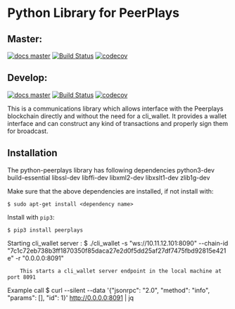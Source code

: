# Python Library for PeerPlays

## Master:

[![docs master](https://readthedocs.org/projects/python-peerplays/badge/?version=master)](http://python-peerplays.readthedocs.io/en/latest/)
[![Build Status](https://travis-ci.org/PBSA/python-peerplays.svg?branch=master)](https://travis-ci.org/PBSA/python-peerplays)
[![codecov](https://codecov.io/gh/pbsa/python-peerplays/branch/master/graph/badge.svg)](https://codecov.io/gh/pbsa/python-peerplays)

## Develop:

[![docs master](https://readthedocs.org/projects/python-peerplays/badge/?version=develop)](http://python-peerplays.readthedocs.io/en/latest/)
[![Build Status](https://travis-ci.org/PBSA/python-peerplays.svg?branch=develop)](https://travis-ci.org/PBSA/python-peerplays)
[![codecov](https://codecov.io/gh/pbsa/python-peerplays/branch/develop/graph/badge.svg)](https://codecov.io/gh/pbsa/python-peerplays)

This is a communications library which allows interface with the Peerplays blockchain directly and without the need for a cli_wallet. It provides a wallet interface and can construct any kind of transactions and properly sign them for broadcast.

## Installation

The python-peerplays library has following dependencies
  python3-dev
  build-essential
  libssl-dev 
  libffi-dev
  libxml2-dev 
  libxslt1-dev 
  zlib1g-dev 

Make sure that the above dependencies are installed, if not install with:  

    $ sudo apt-get install <dependency name>

Install with `pip3`:

    $ pip3 install peerplays
    
Starting cli_wallet server :
	$ ./cli_wallet -s "ws://10.11.12.101:8090" --chain-id "7c1c72eb738b3ff1870350f85daca27e2d0f5dd25af27df7475fbd92815e421e" -r "0.0.0.0:8091"

        This starts a cli_wallet server endpoint in the local machine at port 8091

Example call
	$ curl --silent --data '{"jsonrpc": "2.0", "method": "info", "params": [], "id": 1}' http://0.0.0.0:8091 | jq

    

